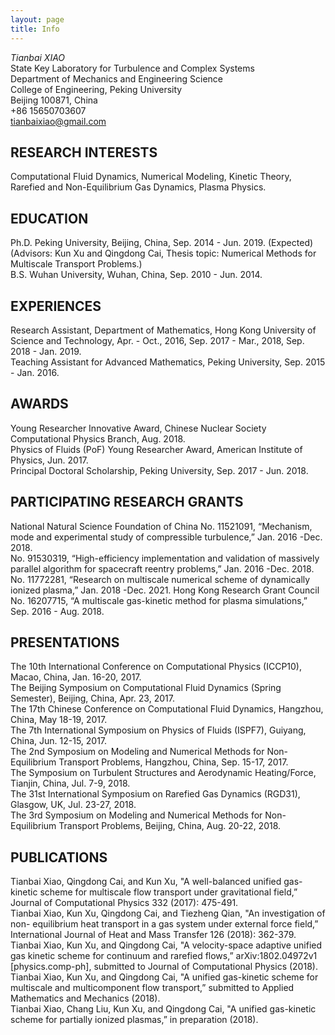 ```yaml
---
layout: page
title: Info
---
```


*Tianbai XIAO*  
State Key Laboratory for Turbulence and Complex Systems  
Department of Mechanics and Engineering Science  
College of Engineering, Peking University  
Beijing 100871, China  
+86 15650703607  
tianbaixiao@gmail.com

## RESEARCH INTERESTS
Computational Fluid Dynamics, Numerical Modeling, Kinetic Theory, Rarefied and Non-Equilibrium Gas Dynamics, Plasma Physics.

## EDUCATION
Ph.D. Peking University, Beijing, China, Sep. 2014 - Jun. 2019. (Expected) (Advisors: Kun Xu and Qingdong Cai, Thesis topic: Numerical Methods for
Multiscale Transport Problems.)  
B.S. Wuhan University, Wuhan, China, Sep. 2010 - Jun. 2014.

## EXPERIENCES
Research Assistant, Department of Mathematics, Hong Kong University of Science and Technology, Apr. - Oct., 2016, Sep. 2017 - Mar., 2018, Sep. 2018 - Jan. 2019.  
Teaching Assistant for Advanced Mathematics, Peking University, Sep. 2015 - Jan. 2016.

## AWARDS
Young Researcher Innovative Award, Chinese Nuclear Society Computational Physics Branch, Aug. 2018.  
Physics of Fluids (PoF) Young Researcher Award, American Institute of Physics, Jun. 2017.  
Principal Doctoral Scholarship, Peking University, Sep. 2017 - Jun. 2018.

## PARTICIPATING RESEARCH GRANTS
National Natural Science Foundation of China
No. 11521091, “Mechanism, mode and experimental study of compressible turbulence,” Jan. 2016 -Dec. 2018.  
No. 91530319, “High-efficiency implementation and validation of massively parallel algorithm for spacecraft reentry problems,” Jan. 2016 -Dec. 2018.  
No. 11772281, “Research on multiscale numerical scheme of dynamically ionized plasma,” Jan. 2018 -Dec. 2021.
Hong Kong Research Grant Council  
No. 16207715, “A multiscale gas-kinetic method for plasma simulations,” Sep. 2016 - Aug. 2018.  

## PRESENTATIONS
The 10th International Conference on Computational Physics (ICCP10), Macao, China, Jan. 16-20, 2017.  
The Beijing Symposium on Computational Fluid Dynamics (Spring Semester), Beijing, China, Apr. 23, 2017.  
The 17th Chinese Conference on Computational Fluid Dynamics, Hangzhou, China, May 18-19, 2017.  
The 7th International Symposium on Physics of Fluids (ISPF7), Guiyang, China, Jun. 12-15, 2017.  
The 2nd Symposium on Modeling and Numerical Methods for Non-Equilibrium Transport Problems, Hangzhou, China, Sep. 15-17, 2017.  
The Symposium on Turbulent Structures and Aerodynamic Heating/Force, Tianjin, China, Jul. 7-9, 2018.  
The 31st International Symposium on Rarefied Gas Dynamics (RGD31), Glasgow, UK, Jul. 23-27, 2018.  
The 3rd Symposium on Modeling and Numerical Methods for Non-Equilibrium Transport Problems, Beijing, China, Aug. 20-22, 2018.  

## PUBLICATIONS
Tianbai Xiao, Qingdong Cai, and Kun Xu, "A well-balanced unified gas-kinetic scheme for multiscale flow transport under gravitational field,” Journal of Computational Physics 332 (2017): 475-491.  
Tianbai Xiao, Kun Xu, Qingdong Cai, and Tiezheng Qian, "An investigation of non- equilibrium heat transport in a gas system under external force field,” International Journal of Heat and Mass Transfer 126 (2018): 362-379.  
Tianbai Xiao, Kun Xu, and Qingdong Cai, "A velocity-space adaptive unified gas kinetic scheme for continuum and rarefied flows,” arXiv:1802.04972v1 [physics.comp-ph], submitted to Journal of Computational Physics (2018).  
Tianbai Xiao, Kun Xu, and Qingdong Cai, "A unified gas-kinetic scheme for multiscale and multicomponent flow transport,” submitted to Applied Mathematics and Mechanics (2018).  
Tianbai Xiao, Chang Liu, Kun Xu, and Qingdong Cai, "A unified gas-kinetic scheme for partially ionized plasmas,” in preparation (2018).  
